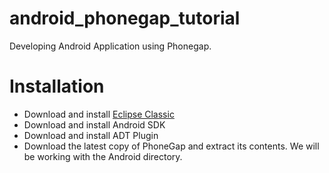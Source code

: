 android_phonegap_tutorial
=========================

Developing Android Application using Phonegap.

Installation
=========================

- Download and install [Eclipse Classic](http://www.eclipse.org/downloads/packages/eclipse-ide-java-ee-developers/junosr2 "Eclipse EE")
- Download and install Android SDK
- Download and install ADT Plugin
- Download the latest copy of PhoneGap and extract its contents. We will be working with the Android directory.
